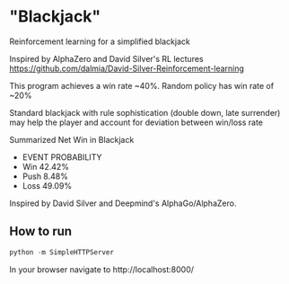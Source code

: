 # "Blackjack"

Reinforcement learning for a simplified blackjack

Inspired by AlphaZero and David Silver's RL lectures
https://github.com/dalmia/David-Silver-Reinforcement-learning

This program achieves a win rate ~40%. Random policy has win rate of ~20%

Standard blackjack with rule sophistication (double down, late surrender) may help the player and account for deviation between win/loss rate

 Summarized Net Win in Blackjack
  * EVENT  PROBABILITY
  * Win    42.42%
  * Push   8.48%
  * Loss   49.09%

Inspired by David Silver and Deepmind's AlphaGo/AlphaZero.

## How to run
```python
python -m SimpleHTTPServer
```

In your browser navigate to http://localhost:8000/
